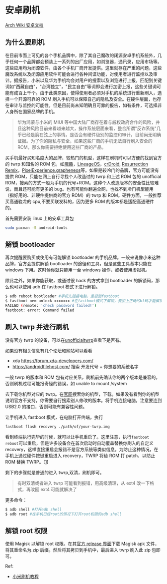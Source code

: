 # 安卓刷机

[Arch Wiki 安卓文档](https://wiki.archlinux.org/index.php/android)

## 为什么要刷机

在目前市面上可见的各个手机品牌中，除了其自己魔改的闭源安卓手机系统外，几乎任何一个品牌都会预装上一系列的出厂应用，如浏览器，通讯录，应用市场等。这些应用均为闭源软件，由各个手机厂商开发提供。这里就存在严重的问题，这些魔改系统以及闭源应用软件可能会进行各种间谍功能，对使用者进行监控以及审计。据报告，小米以及华为手机均会对用户的搜索以及浏览进行上报，匹配到关键词如"西藏自由"，"台湾独立"，"民主自由"等词即会进行加密上报，这些关键词可能有成百上千个。由于此类原因，使得使用者必须对手机的系统进行重新刷入，选择一个开源可靠的 ROM 刷入手机可以保障自己的隐私及安全。在硬件层面，也存在审计与监控的可能性，但是目前尚未知明确且可靠的报告，如有条件，可选择非人身所在国家品牌的手机。

> 华为鸿蒙与小米的 MIUI 等中国大陆厂商存在着与威权政府合作的风险，并且这种风险目前来看越来越大，操作系统层面来看，整合所谓"反诈系统"几乎已经是箭在弦上的事情。是否会有硬件级别的监控和审计，目前尚无明确证据。为了你的隐私与安全，如果这些厂商的手机无法自行刷入安全的 ROM，那么你需要拒绝使用这些厂商的产品。

买手机最好买知名度大的品牌，较热门的机型，这样在刷机时可以方便的找到官方的 twrp 和知名的 ROM 包，如[魔趣](https://download.mokeedev.com/)，[LineageOS](https://lineageos.org/)，[crDroid](https://crdroid.net/), [Resurrection Remix](https://resurrectionremix.com/)，[PixelExperience](https://download.pixelexperience.org/devices),[grapheneos](https://grapheneos.org/)等。如果是较冷门的品牌，官方可能没有提供 ROM，只能在网上自行寻找个人改造过的 twrp 和上述 ROM 包的 unofficial ROM，搜索的方式一般为手机的代号+ROM。这种个人改造版本的安全性比较难说，而且还可能有更多的 bug。也有可能你翻遍全网，也找不到冷门机型能用（指好用的、非硬件提供商的官方 ROM）的 twrp 和 ROM。硬件方面，一般推荐买高通骁龙的 cpu,不要买联发科的，因为更多 ROM 的版本都是适配高通硬件的。

首先需要安装 linux 上的安卓工具包

```bash
sudo pacman -S android-tools
```

## 解锁 bootloader

再次提醒要购买或使用有可能解锁 bootloader 的手机品牌。一般来说像小米这种品牌，官方会提供解锁 bootloader 的途径和工具，但是这些工具基本只能在 windows 下用。这时候你就只能用一台 windows 操作，或者使用虚拟机。

除此之外，如果你能获取，或通过很 hack 的方式拿到 bootloader 的解锁码，那么也可以使用 adb 在 fastboot 模式下进行解锁。

```bash
$ adb reboot bootloader #手机先链接电脑，重启到fastboot
$ fastboot oem unlock xxxxxxx #在fastboot模式下解锁，要加上正确的bl码才能解锁，否则会报错
FAILED (remote: 'check password failed!')
fastboot: error: Command failed
```

## 刷入 twrp 并进行刷机

没有官方 twrp 的设备，可以在[unofficialtwrp](https://unofficialtwrp.com/devices/)查看下是否有。

如果没有相关信息有几个论坛和网站可以看看

- xda https://forum.xda-developers.com/
- https://androidfilehost.com/ 搜索 开发代号 + 你想要的系统名字

一般 twrp 的版本和 ROM 包有对应关系，刷机前先确认你的两个版本是兼容的，否则刷机过程可能报奇怪的错误，如 unable to mount /system

去下载你机型对应的 twrp。在[官网](https://twrp.me/Devices/)搜索你的机型，下载。如果没有看到你的机型说明官方不支持，你需要自行搜索别人修改的版本。将手机连接电脑，注意要连到 USB2.0 的接口，否则可能有兼容性问题。

让手机进入 fastboot 模式，在电脑打开终端，执行

```bash
fastboot flash recovery ./path/of/your-twrp.img
```

看到终端执行完毕的时候，就可以让手机重启了。这里注意，执行`fastboot reboot`可以重启，但是许多设备会在首次启动时自动覆盖替换你刷入的自定义 recovery，这样直接重启会报错不是官方系统等类似信息。为防止这种情况，在手机上通过硬件按键重启进入 recovery，TWRP 将给 ROM 打 patch，以防止 ROM 替换 TWRP。[[1]](https://twrp.me/xiaomi/xiaomimi5.html)

剩下的步骤就是普通的进入 twrp,双清，刷机即可。

> 有时双清或者进入 twrp 可能看到报错，用高级清理，从 ext4 改一下格式，再改回 ext4 可能就解决了

更多命令：

```bash
$ adb shell #打开adb shell
$ adb root #在手机已经root的情况下打开root权限的adb shell
```

## 解锁 root 权限

使用 Magisk 以解锁 root 权限。在其[官方 release 界面](https://github.com/topjohnwu/Magisk/releases)下载 Magisk apk 文件，将其重命名为.zip 后缀。然后将其拷贝到手机中，最后进入 twrp 刷入此 zip 包即可。

Ref:

- [小米刷机教程](http://www.romleyuan.com/news/readnews?newsid=938)
